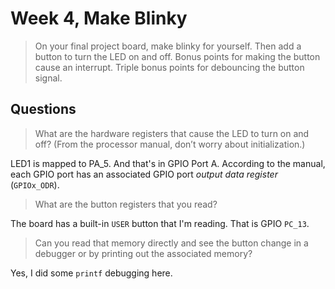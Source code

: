 # Week 4, Make Blinky

> On your final project board, make blinky for yourself. Then add a button to turn the LED on and off. Bonus points for making the button cause an interrupt. Triple bonus points for debouncing the button signal.

## Questions

> What are the hardware registers that cause the LED to turn on and off? (From the processor manual, don’t worry about initialization.)

LED1 is mapped to PA_5.
And that's in GPIO Port A.
According to the manual, each GPIO port has an associated GPIO port _output data register_ (`GPIOx_ODR`).

> What are the button registers that you read?

The board has a built-in `USER` button that I'm reading.
That is GPIO `PC_13`.

> Can you read that memory directly and see the button change in a debugger or by printing out the associated memory?

Yes, I did some `printf` debugging here.
